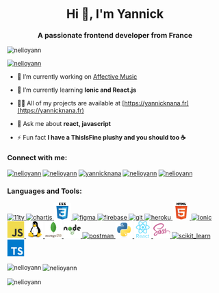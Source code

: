 <h1 align="center">Hi 👋, I'm Yannick</h1>
<h3 align="center">A passionate frontend developer from France</h3>

<p align="left"> <img src="https://komarev.com/ghpvc/?username=nelioyann&label=Profile%20views&color=0e75b6&style=flat" alt="nelioyann" /> </p>

<p align="left"> <a href="https://twitter.com/nelioyann" target="blank"><img src="https://img.shields.io/twitter/follow/nelioyann?logo=twitter&style=for-the-badge" alt="nelioyann" /></a> </p>

- 🔭 I’m currently working on [Affective Music](https://github.com/nelioyann/affective-music)

- 🌱 I’m currently learning **Ionic and React.js**

- 👨‍💻 All of my projects are available at [https://yannicknana.fr](https://yannicknana.fr)

- 💬 Ask me about **react, javascript**

- ⚡ Fun fact **I have a ThisIsFine plushy and you should too ☕**

<h3 align="left">Connect with me:</h3>
<p align="left">
<a href="https://codepen.io/nelioyann" target="blank"><img align="center" src="https://cdn.jsdelivr.net/npm/simple-icons@3.0.1/icons/codepen.svg" alt="nelioyann" height="30" width="40" /></a>
<a href="https://twitter.com/nelioyann" target="blank"><img align="center" src="https://cdn.jsdelivr.net/npm/simple-icons@3.0.1/icons/twitter.svg" alt="nelioyann" height="30" width="40" /></a>
<a href="https://linkedin.com/in/yannicknana" target="blank"><img align="center" src="https://cdn.jsdelivr.net/npm/simple-icons@3.0.1/icons/linkedin.svg" alt="yannicknana" height="30" width="40" /></a>
<a href="https://dribbble.com/nelioyann" target="blank"><img align="center" src="https://cdn.jsdelivr.net/npm/simple-icons@3.0.1/icons/dribbble.svg" alt="nelioyann" height="30" width="40" /></a>
<a href="https://www.behance.net/nelioyann" target="blank"><img align="center" src="https://cdn.jsdelivr.net/npm/simple-icons@3.0.1/icons/behance.svg" alt="nelioyann" height="30" width="40" /></a>
</p>

<h3 align="left">Languages and Tools:</h3>
<p align="left"> <a href="https://www.11ty.dev/" target="_blank"> <img src="https://gist.githubusercontent.com/vivek32ta/c7f7bf583c1fb1c58d89301ea40f37fd/raw/f4c85cce5790758286b8f155ef9a177710b995df/11ty.svg" alt="11ty" width="40" height="40"/> </a> <a href="https://www.chartjs.org" target="_blank"> <img src="https://www.chartjs.org/media/logo-title.svg" alt="chartjs" width="40" height="40"/> </a> <a href="https://www.w3schools.com/css/" target="_blank"> <img src="https://raw.githubusercontent.com/devicons/devicon/master/icons/css3/css3-original-wordmark.svg" alt="css3" width="40" height="40"/> </a> <a href="https://www.figma.com/" target="_blank"> <img src="https://www.vectorlogo.zone/logos/figma/figma-icon.svg" alt="figma" width="40" height="40"/> </a> <a href="https://firebase.google.com/" target="_blank"> <img src="https://www.vectorlogo.zone/logos/firebase/firebase-icon.svg" alt="firebase" width="40" height="40"/> </a> <a href="https://git-scm.com/" target="_blank"> <img src="https://www.vectorlogo.zone/logos/git-scm/git-scm-icon.svg" alt="git" width="40" height="40"/> </a> <a href="https://heroku.com" target="_blank"> <img src="https://www.vectorlogo.zone/logos/heroku/heroku-icon.svg" alt="heroku" width="40" height="40"/> </a> <a href="https://www.w3.org/html/" target="_blank"> <img src="https://raw.githubusercontent.com/devicons/devicon/master/icons/html5/html5-original-wordmark.svg" alt="html5" width="40" height="40"/> </a> <a href="https://ionicframework.com" target="_blank"> <img src="https://upload.wikimedia.org/wikipedia/commons/d/d1/Ionic_Logo.svg" alt="ionic" width="40" height="40"/> </a> <a href="https://developer.mozilla.org/en-US/docs/Web/JavaScript" target="_blank"> <img src="https://raw.githubusercontent.com/devicons/devicon/master/icons/javascript/javascript-original.svg" alt="javascript" width="40" height="40"/> </a> <a href="https://www.linux.org/" target="_blank"> <img src="https://raw.githubusercontent.com/devicons/devicon/master/icons/linux/linux-original.svg" alt="linux" width="40" height="40"/> </a> <a href="https://www.mongodb.com/" target="_blank"> <img src="https://raw.githubusercontent.com/devicons/devicon/master/icons/mongodb/mongodb-original-wordmark.svg" alt="mongodb" width="40" height="40"/> </a> <a href="https://nodejs.org" target="_blank"> <img src="https://raw.githubusercontent.com/devicons/devicon/master/icons/nodejs/nodejs-original-wordmark.svg" alt="nodejs" width="40" height="40"/> </a> <a href="https://postman.com" target="_blank"> <img src="https://www.vectorlogo.zone/logos/getpostman/getpostman-icon.svg" alt="postman" width="40" height="40"/> </a> <a href="https://www.python.org" target="_blank"> <img src="https://raw.githubusercontent.com/devicons/devicon/master/icons/python/python-original.svg" alt="python" width="40" height="40"/> </a> <a href="https://reactjs.org/" target="_blank"> <img src="https://raw.githubusercontent.com/devicons/devicon/master/icons/react/react-original-wordmark.svg" alt="react" width="40" height="40"/> </a> <a href="https://sass-lang.com" target="_blank"> <img src="https://raw.githubusercontent.com/devicons/devicon/master/icons/sass/sass-original.svg" alt="sass" width="40" height="40"/> </a> <a href="https://scikit-learn.org/" target="_blank"> <img src="https://upload.wikimedia.org/wikipedia/commons/0/05/Scikit_learn_logo_small.svg" alt="scikit_learn" width="40" height="40"/> </a> <a href="https://www.typescriptlang.org/" target="_blank"> <img src="https://raw.githubusercontent.com/devicons/devicon/master/icons/typescript/typescript-original.svg" alt="typescript" width="40" height="40"/> </a> </p>

<p><img align="left" src="https://github-readme-stats.vercel.app/api/top-langs?username=nelioyann&show_icons=true&locale=en&layout=compact" alt="nelioyann" /></p>

<p>&nbsp;<img align="center" src="https://github-readme-stats.vercel.app/api?username=nelioyann&show_icons=true&locale=en" alt="nelioyann" /></p>

<p><img align="center" src="https://github-readme-streak-stats.herokuapp.com/?user=nelioyann&" alt="nelioyann" /></p>
